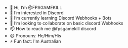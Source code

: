 - 👋 Hi, I’m @FPSGAMEKILL
- 👀 I’m interested in Discord
- 🌱 I’m currently learning Discord Webhooks + Bots
- 💞️ I’m looking to collaborate on basic discord Webhooks
- 📫 How to reach me @fpsgamekill discord
- 😄 Pronouns: He/Him/His
- ⚡ Fun fact:  I'm Australian
